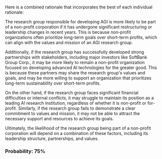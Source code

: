 Here is a combined rationale that incorporates the best of each individual rationale:

The research group responsible for developing AGI is more likely to be part of a non-profit corporation if it has undergone significant restructuring or leadership changes in recent years. This is because non-profit organizations often prioritize long-term goals over short-term profits, which can align with the values and mission of an AGI research group.

Additionally, if the research group has successfully developed strong partnerships with stakeholders, including major investors like SoftBank Group Corp., it may be more likely to remain a non-profit organization focused on developing advanced AI technologies for the greater good. This is because these partners may share the research group's values and goals, and may be more willing to support an organization that prioritizes long-term sustainability over short-term profits.

On the other hand, if the research group faces significant financial difficulties or internal conflicts, it may struggle to maintain its position as a leading AI research institution, regardless of whether it is non-profit or for-profit. Similarly, if the research group fails to demonstrate a clear commitment to values and mission, it may not be able to attract the necessary support and resources to achieve its goals.

Ultimately, the likelihood of the research group being part of a non-profit corporation will depend on a combination of these factors, including its leadership structure, partnerships, and values.

### Probability: 75%